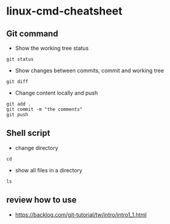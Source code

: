 # linux-cmd-cheatsheet

## Git command
* Show the working tree status
```
git status
```
*  Show changes between commits, commit and working tree
```
git diff
```
* Change content locally and push
```
git add .
git commit -m "the comments"
git push
```

## Shell script

* change directory
```
cd
```
* show all files in a directory
```
ls
```
## review how to use
* https://backlog.com/git-tutorial/tw/intro/intro1_1.html

